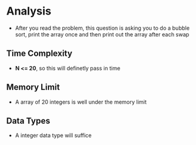 # Analysis
- After you read the problem, this question is asking you to do a bubble sort, print the array once and then print out the array after each swap    

## Time Complexity
- **N <= 20**, so this will definetly pass in time

## Memory Limit
- A array of 20 integers is well under the memory limit

## Data Types
- A integer data type will suffice
